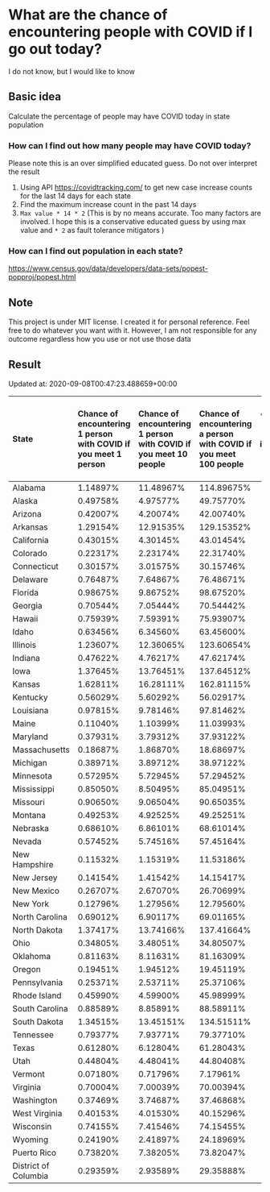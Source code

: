 # What are the chance of encountering people with COVID if I go out today?
I do not know, but I would like to know

## Basic idea
Calculate the percentage of people may have COVID today in state population

### How can I find out how many people may have COVID today?
Please note this is an over simplified educated guess. Do not over interpret the result 
1. Using API https://covidtracking.com/ to get new case increase counts for the last 14 days for each state
2. Find the maximum increase count in the past 14 days
3. `Max value * 14 * 2` (This is by no means accurate. Too many factors are involved. I hope this is a conservative educated guess by using max value and `* 2` as fault tolerance mitigators ) 

### How can I find out population in each state?
https://www.census.gov/data/developers/data-sets/popest-popproj/popest.html

## Note
This project is under MIT license. I created it for personal reference. Feel free to do whatever you want with it. However, I am not responsible for any outcome regardless how you use or not use those data 

## Result

 Updated at: 2020-09-08T00:47:23.488659+00:00

| State                | Chance of encountering 1 person with COVID if you meet 1 person   | Chance of encountering 1 person with COVID if you meet 10 people   | Chance of encountering a person with COVID if you meet 100 people   |   Max count of new case increase in the past 14 days |   Estimated people count with COVID |
|:---------------------|:------------------------------------------------------------------|:-------------------------------------------------------------------|:--------------------------------------------------------------------|-----------------------------------------------------:|------------------------------------:|
| Alabama              | 1.14897%                                                          | 11.48967%                                                          | 114.89675%                                                          |                                                 2012 |                               56336 |
| Alaska               | 0.49758%                                                          | 4.97577%                                                           | 49.75770%                                                           |                                                  130 |                                3640 |
| Arizona              | 0.42007%                                                          | 4.20074%                                                           | 42.00740%                                                           |                                                 1092 |                               30576 |
| Arkansas             | 1.29154%                                                          | 12.91535%                                                          | 129.15352%                                                          |                                                 1392 |                               38976 |
| California           | 0.43015%                                                          | 4.30145%                                                           | 43.01454%                                                           |                                                 6070 |                              169960 |
| Colorado             | 0.22317%                                                          | 2.23174%                                                           | 22.31740%                                                           |                                                  459 |                               12852 |
| Connecticut          | 0.30157%                                                          | 3.01575%                                                           | 30.15746%                                                           |                                                  384 |                               10752 |
| Delaware             | 0.76487%                                                          | 7.64867%                                                           | 76.48671%                                                           |                                                  266 |                                7448 |
| Florida              | 0.98675%                                                          | 9.86752%                                                           | 98.67520%                                                           |                                                 7569 |                              211932 |
| Georgia              | 0.70544%                                                          | 7.05444%                                                           | 70.54442%                                                           |                                                 2675 |                               74900 |
| Hawaii               | 0.75939%                                                          | 7.59391%                                                           | 75.93907%                                                           |                                                  384 |                               10752 |
| Idaho                | 0.63456%                                                          | 6.34560%                                                           | 63.45600%                                                           |                                                  405 |                               11340 |
| Illinois             | 1.23607%                                                          | 12.36065%                                                          | 123.60654%                                                          |                                                 5594 |                              156632 |
| Indiana              | 0.47622%                                                          | 4.76217%                                                           | 47.62174%                                                           |                                                 1145 |                               32060 |
| Iowa                 | 1.37645%                                                          | 13.76451%                                                          | 137.64512%                                                          |                                                 1551 |                               43428 |
| Kansas               | 1.62811%                                                          | 16.28111%                                                          | 162.81115%                                                          |                                                 1694 |                               47432 |
| Kentucky             | 0.56029%                                                          | 5.60292%                                                           | 56.02917%                                                           |                                                  894 |                               25032 |
| Louisiana            | 0.97815%                                                          | 9.78146%                                                           | 97.81462%                                                           |                                                 1624 |                               45472 |
| Maine                | 0.11040%                                                          | 1.10399%                                                           | 11.03993%                                                           |                                                   53 |                                1484 |
| Maryland             | 0.37931%                                                          | 3.79312%                                                           | 37.93122%                                                           |                                                  819 |                               22932 |
| Massachusetts        | 0.18687%                                                          | 1.86870%                                                           | 18.68697%                                                           |                                                  460 |                               12880 |
| Michigan             | 0.38971%                                                          | 3.89712%                                                           | 38.97122%                                                           |                                                 1390 |                               38920 |
| Minnesota            | 0.57295%                                                          | 5.72945%                                                           | 57.29452%                                                           |                                                 1154 |                               32312 |
| Mississippi          | 0.85050%                                                          | 8.50495%                                                           | 85.04951%                                                           |                                                  904 |                               25312 |
| Missouri             | 0.90650%                                                          | 9.06504%                                                           | 90.65035%                                                           |                                                 1987 |                               55636 |
| Montana              | 0.49253%                                                          | 4.92525%                                                           | 49.25251%                                                           |                                                  188 |                                5264 |
| Nebraska             | 0.68610%                                                          | 6.86101%                                                           | 68.61014%                                                           |                                                  474 |                               13272 |
| Nevada               | 0.57452%                                                          | 5.74516%                                                           | 57.45164%                                                           |                                                  632 |                               17696 |
| New Hampshire        | 0.11532%                                                          | 1.15319%                                                           | 11.53186%                                                           |                                                   56 |                                1568 |
| New Jersey           | 0.14154%                                                          | 1.41542%                                                           | 14.15417%                                                           |                                                  449 |                               12572 |
| New Mexico           | 0.26707%                                                          | 2.67070%                                                           | 26.70699%                                                           |                                                  200 |                                5600 |
| New York             | 0.12796%                                                          | 1.27956%                                                           | 12.79560%                                                           |                                                  889 |                               24892 |
| North Carolina       | 0.69012%                                                          | 6.90117%                                                           | 69.01165%                                                           |                                                 2585 |                               72380 |
| North Dakota         | 1.37417%                                                          | 13.74166%                                                          | 137.41664%                                                          |                                                  374 |                               10472 |
| Ohio                 | 0.34805%                                                          | 3.48051%                                                           | 34.80507%                                                           |                                                 1453 |                               40684 |
| Oklahoma             | 0.81163%                                                          | 8.11631%                                                           | 81.16309%                                                           |                                                 1147 |                               32116 |
| Oregon               | 0.19451%                                                          | 1.94512%                                                           | 19.45119%                                                           |                                                  293 |                                8204 |
| Pennsylvania         | 0.25371%                                                          | 2.53711%                                                           | 25.37106%                                                           |                                                 1160 |                               32480 |
| Rhode Island         | 0.45990%                                                          | 4.59900%                                                           | 45.98999%                                                           |                                                  174 |                                4872 |
| South Carolina       | 0.88589%                                                          | 8.85891%                                                           | 88.58911%                                                           |                                                 1629 |                               45612 |
| South Dakota         | 1.34515%                                                          | 13.45151%                                                          | 134.51511%                                                          |                                                  425 |                               11900 |
| Tennessee            | 0.79377%                                                          | 7.93771%                                                           | 79.37710%                                                           |                                                 1936 |                               54208 |
| Texas                | 0.61280%                                                          | 6.12804%                                                           | 61.28043%                                                           |                                                 6346 |                              177688 |
| Utah                 | 0.44804%                                                          | 4.48041%                                                           | 44.80408%                                                           |                                                  513 |                               14364 |
| Vermont              | 0.07180%                                                          | 0.71796%                                                           | 7.17961%                                                            |                                                   16 |                                 448 |
| Virginia             | 0.70004%                                                          | 7.00039%                                                           | 70.00394%                                                           |                                                 2134 |                               59752 |
| Washington           | 0.37469%                                                          | 3.74687%                                                           | 37.46868%                                                           |                                                 1019 |                               28532 |
| West Virginia        | 0.40153%                                                          | 4.01530%                                                           | 40.15296%                                                           |                                                  257 |                                7196 |
| Wisconsin            | 0.74155%                                                          | 7.41546%                                                           | 74.15455%                                                           |                                                 1542 |                               43176 |
| Wyoming              | 0.24190%                                                          | 2.41897%                                                           | 24.18969%                                                           |                                                   50 |                                1400 |
| Puerto Rico          | 0.73820%                                                          | 7.38205%                                                           | 73.82047%                                                           |                                                  842 |                               23576 |
| District of Columbia | 0.29359%                                                          | 2.93589%                                                           | 29.35888%                                                           |                                                   74 |                                2072 |